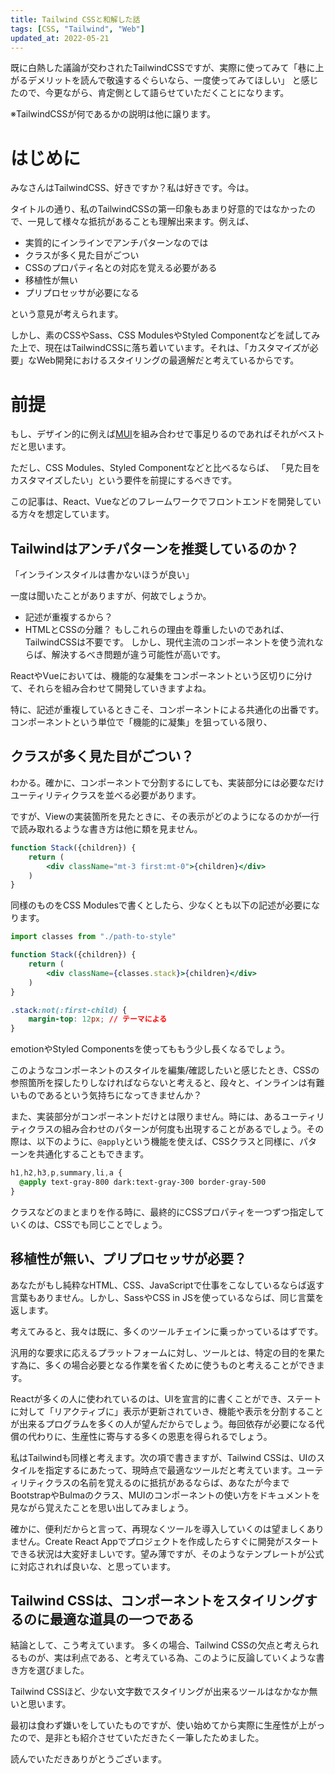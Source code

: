 ```yaml
---
title: Tailwind CSSと和解した話
tags: [CSS, "Tailwind", "Web"]
updated_at: 2022-05-21
---
```


既に白熱した議論が交わされたTailwindCSSですが、実際に使ってみて「巷に上がるデメリットを読んで敬遠するぐらいなら、一度使ってみてほしい」
と感じたので、今更ながら、肯定側として語らせていただくことになります。

※TailwindCSSが何であるかの説明は他に譲ります。

# はじめに
みなさんはTailwindCSS、好きですか？私は好きです。今は。

タイトルの通り、私のTailwindCSSの第一印象もあまり好意的ではなかったので、一見して様々な抵抗があることも理解出来ます。例えば、
- 実質的にインラインでアンチパターンなのでは
- クラスが多く見た目がごつい
- CSSのプロパティ名との対応を覚える必要がある
- 移植性が無い
- プリプロセッサが必要になる

という意見が考えられます。

しかし、素のCSSやSass、CSS ModulesやStyled Componentなどを試してみた上で、現在はTailwindCSSに落ち着いています。それは、「カスタマイズが必要」なWeb開発におけるスタイリングの最適解だと考えているからです。

# 前提
もし、デザイン的に例えば[MUI](https://mui.com)を組み合わせで事足りるのであればそれがベストだと思います。

ただし、CSS Modules、Styled Componentなどと比べるならば、
「見た目をカスタマイズしたい」という要件を前提にするべきです。

この記事は、React、Vueなどのフレームワークでフロントエンドを開発している方々を想定しています。

## Tailwindはアンチパターンを推奨しているのか？
「インラインスタイルは書かないほうが良い」

一度は聞いたことがありますが、何故でしょうか。
- 記述が重複するから？
- HTMLとCSSの分離？
もしこれらの理由を尊重したいのであれば、TailwindCSSは不要です。
しかし、現代主流のコンポーネントを使う流れならば、解決するべき問題が違う可能性が高いです。

ReactやVueにおいては、機能的な凝集をコンポーネントという区切りに分けて、それらを組み合わせて開発していきますよね。

特に、記述が重複しているときこそ、コンポーネントによる共通化の出番です。コンポーネントという単位で「機能的に凝集」を狙っている限り、

## クラスが多く見た目がごつい？
わかる。確かに、コンポーネントで分割するにしても、実装部分には必要なだけユーティリティクラスを並べる必要があります。

ですが、Viewの実装箇所を見たときに、その表示がどのようになるのかが一行で読み取れるような書き方は他に類を見ません。

```jsx
function Stack({children}) {
    return (
        <div className="mt-3 first:mt-0">{children}</div>
    )
}
```
同様のものをCSS Modulesで書くとしたら、少なくとも以下の記述が必要になります。
```jsx
import classes from "./path-to-style"

function Stack({children}) {
    return (
        <div className={classes.stack}>{children}</div>
    )
}
```
```css
.stack:not(:first-child) {
    margin-top: 12px; // テーマによる
}
```

emotionやStyled Componentsを使ってももう少し長くなるでしょう。

このようなコンポーネントのスタイルを編集/確認したいと感じたとき、CSSの参照箇所を探したりしなければならないと考えると、段々と、インラインは有難いものであるという気持ちになってきませんか？

また、実装部分がコンポーネントだけとは限りません。時には、あるユーティリティクラスの組み合わせのパターンが何度も出現することがあるでしょう。その際は、以下のように、`@apply`という機能を使えば、CSSクラスと同様に、パターンを共通化することもできます。

```css
h1,h2,h3,p,summary,li,a {
  @apply text-gray-800 dark:text-gray-300 border-gray-500
}
```

クラスなどのまとまりを作る時に、最終的にCSSプロパティを一つずつ指定していくのは、CSSでも同じことでしょう。


## 移植性が無い、プリプロセッサが必要？
あなたがもし純粋なHTML、CSS、JavaScriptで仕事をこなしているならば返す言葉もありません。しかし、SassやCSS in JSを使っているならば、同じ言葉を返します。

考えてみると、我々は既に、多くのツールチェインに乗っかっているはずです。

汎用的な要求に応えるプラットフォームに対し、ツールとは、特定の目的を果たす為に、多くの場合必要となる作業を省くために使うものと考えることができます。

Reactが多くの人に使われているのは、UIを宣言的に書くことができ、ステートに対して「リアクティブに」表示が更新されていき、機能や表示を分割することが出来るプログラムを多くの人が望んだからでしょう。毎回依存が必要になる代償の代わりに、生産性に寄与する多くの恩恵を得られるでしょう。

私はTailwindも同様と考えます。次の項で書きますが、Tailwind CSSは、UIのスタイルを指定するにあたって、現時点で最適なツールだと考えています。ユーティリティクラスの名前を覚えるのに抵抗があるならば、あなたが今までBootstrapやBulmaのクラス、MUIのコンポーネントの使い方をドキュメントを見ながら覚えたことを思い出してみましょう。

確かに、便利だからと言って、再現なくツールを導入していくのは望ましくありません。Create React Appでプロジェクトを作成したらすぐに開発がスタートできる状況は大変好ましいです。望み薄ですが、そのようなテンプレートが公式に対応されれば良いな、と思っています。

## Tailwind CSSは、コンポーネントをスタイリングするのに最適な道具の一つである
結論として、こう考えています。 
多くの場合、Tailwind CSSの欠点と考えられるものが、実は利点である、と考えている為、このように反論していくような書き方を選びました。

Tailwind CSSほど、少ない文字数でスタイリングが出来るツールはなかなか無いと思います。

最初は食わず嫌いをしていたものですが、使い始めてから実際に生産性が上がったので、是非とも紹介させていただきたく一筆したためました。

読んでいただきありがとうございます。